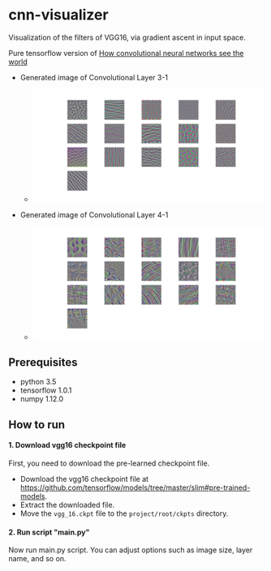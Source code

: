 # cnn-visualizer

Visualization of the filters of VGG16, via gradient ascent in input space.

Pure tensorflow version of [How convolutional neural networks see the world](https://blog.keras.io/how-convolutional-neural-networks-see-the-world.html)

* Generated image of Convolutional Layer 3-1
	* <img src="images/conv3_1.png">

* Generated image of Convolutional Layer 4-1
	* <img src="images/conv4_1.png">


## Prerequisites

* python 3.5
* tensorflow 1.0.1
* numpy 1.12.0


## How to run

#### 1. Download vgg16 checkpoint file

First, you need to download the pre-learned checkpoint file.

* Download the vgg16 checkpoint file at https://github.com/tensorflow/models/tree/master/slim#pre-trained-models.
* Extract the downloaded file.
* Move the ```vgg_16.ckpt``` file to the ```project/root/ckpts``` directory.


#### 2. Run script "main.py"

Now run main.py script. You can adjust options such as image size, layer name, and so on.




